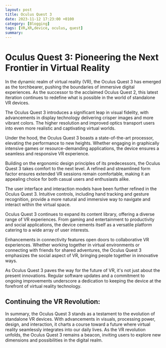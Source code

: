 ```yaml
---
layout: post
title: Oculus Quest 3
date: 2023-11-12 17:23:00 +0100
category: [Blogging]
tags: [VR,XR,device, oculus, quest]
summary: 
---
```

# Oculus Quest 3: Pioneering the Next Frontier in Virtual Reality

In the dynamic realm of virtual reality (VR), the Oculus Quest 3 has emerged as the torchbearer, pushing the boundaries of immersive digital experiences. As the successor to the acclaimed Oculus Quest 2, this latest iteration continues to redefine what is possible in the world of standalone VR devices.

The Oculus Quest 3 introduces a significant leap in visual fidelity, with advancements in display technology delivering crisper images and more vibrant colors. The higher resolution and improved optics transport users into even more realistic and captivating virtual worlds.

Under the hood, the Oculus Quest 3 boasts a state-of-the-art processor, elevating the performance to new heights. Whether engaging in graphically intensive games or resource-demanding applications, the device ensures a seamless and responsive VR experience.

Building on the ergonomic design principles of its predecessors, the Oculus Quest 3 takes comfort to the next level. A refined and streamlined form factor ensures extended VR sessions remain comfortable, making it an appealing choice for both casual users and enthusiasts alike.

The user interface and interaction models have been further refined in the Oculus Quest 3. Intuitive controls, including hand tracking and gesture recognition, provide a more natural and immersive way to navigate and interact within the virtual space.

Oculus Quest 3 continues to expand its content library, offering a diverse range of VR experiences. From gaming and entertainment to productivity and social applications, the device cements itself as a versatile platform catering to a wide array of user interests.

Enhancements in connectivity features open doors to collaborative VR experiences. Whether working together in virtual environments or connecting with friends for shared adventures, the Oculus Quest 3 emphasizes the social aspect of VR, bringing people together in innovative ways.

As Oculus Quest 3 paves the way for the future of VR, it's not just about the present innovations. Regular software updates and a commitment to ongoing improvements underscore a dedication to keeping the device at the forefront of virtual reality technology.

## **Continuing the VR Revolution:**

In summary, the Oculus Quest 3 stands as a testament to the evolution of standalone VR devices. With advancements in visuals, processing power, design, and interaction, it charts a course toward a future where virtual reality seamlessly integrates into our daily lives. As the VR revolution unfolds, the Oculus Quest 3 remains a beacon, inviting users to explore new dimensions and possibilities in the digital realm.
